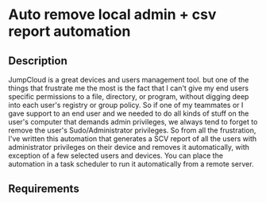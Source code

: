 # Auto remove local admin + csv report automation

## Description
JumpCloud is a great devices and users management tool. but one of the things that frustrate me the most is the fact that I can't give my end users specific permissions to a file, directory, or program, without digging deep into each user's registry or group policy. So if one of my teammates or I gave support to an end user and we needed to do all kinds of stuff on the user's computer that demands admin privileges, we always tend to forget to remove the user's Sudo/Administrator privileges. So from all the frustration, I've written this automation that generates a SCV report of all the users with administrator privileges on their device and removes it automatically, with exception of a few selected users and devices. You can place the automation in a task scheduler to run it automatically from a remote server.
## Requirements

